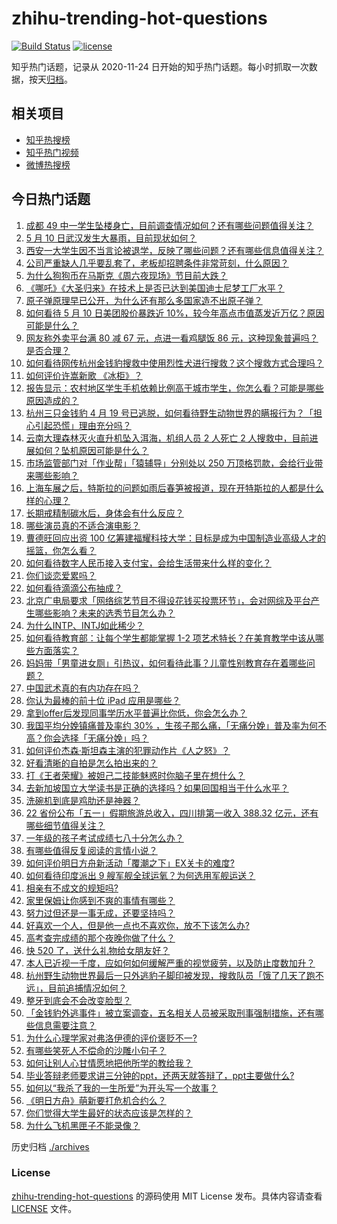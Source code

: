 # zhihu-trending-hot-questions

[![Build Status](https://github.com/justjavac/zhihu-trending-hot-questions/workflows/ci/badge.svg?branch=master)](https://github.com/justjavac/zhihu-trending-hot-questions/actions)
[![license](https://img.shields.io/github/license/justjavac/zhihu-trending-hot-questions)](https://github.com/justjavac/zhihu-trending-hot-questions/blob/master/LICENSE)

知乎热门话题，记录从 2020-11-24 日开始的知乎热门话题。每小时抓取一次数据，按天[归档](./archives)。

## 相关项目

- [知乎热搜榜](https://github.com/justjavac/zhihu-trending-top-search)
- [知乎热门视频](https://github.com/justjavac/zhihu-trending-hot-video)
- [微博热搜榜](https://github.com/justjavac/weibo-trending-hot-search)

## 今日热门话题

<!-- BEGIN -->
<!-- 最后更新时间 Tue May 11 2021 02:14:12 GMT+0800 (China Standard Time) -->

1. [成都 49
   中一学生坠楼身亡，目前调查情况如何？还有哪些问题值得关注？](https://www.zhihu.com/question/458690995)
2. [5 月 10 日武汉发生大暴雨，目前现状如何？](https://www.zhihu.com/question/458694221)
3. [西安一大学生因不当言论被退学，反映了哪些问题？还有哪些信息值得关注？](https://www.zhihu.com/question/458572630)
4. [公司严重缺人几乎要乱套了，老板却招聘条件非常苛刻，什么原因？](https://www.zhihu.com/question/458077938)
5. [为什么狗狗币在马斯克《周六夜现场》节目前大跌？](https://www.zhihu.com/question/458505263)
6. [《哪吒》《大圣归来》在技术上是否已达到美国迪士尼梦工厂水平？](https://www.zhihu.com/question/389058916)
7. [原子弹原理早已公开，为什么还有那么多国家造不出原子弹？](https://www.zhihu.com/question/435554563)
8. [如何看待 5 月 10 日美团股价暴跌近
   10%，较今年高点市值蒸发近万亿？原因可能是什么？](https://www.zhihu.com/question/458673613)
9. [网友称外卖平台满 80 减 67 元，点进一看鸡腿饭 86
   元，这种现象普遍吗？是否合理？](https://www.zhihu.com/question/458657073)
10. [如何看待网传杭州金钱豹搜救中使用烈性犬进行搜救？这个搜救方式合理吗？](https://www.zhihu.com/question/458486742)
11. [如何评价许嵩新歌 《冰柜》？](https://www.zhihu.com/question/458749554)
12. [报告显示：农村地区学生手机依赖比例高于城市学生，你怎么看？可能是哪些原因造成的？](https://www.zhihu.com/question/458628261)
13. [杭州三只金钱豹 4 月 19
    号已逃脱，如何看待野生动物世界的瞒报行为？「担心引起恐慌」理由充分吗？](https://www.zhihu.com/question/458565862)
14. [云南大理森林灭火直升机坠入洱海，机组人员 2 人死亡 2
    人搜救中，目前进展如何？坠机原因可能是什么？](https://www.zhihu.com/question/458664094)
15. [市场监管部门对「作业帮」「猿辅导」分别处以 250
    万顶格罚款，会给行业带来哪些影响？](https://www.zhihu.com/question/458641505)
16. [上海车展之后，特斯拉的问题如雨后春笋被报道，现在开特斯拉的人都是什么样的心理？](https://www.zhihu.com/question/458585086)
17. [长期戒精制碳水后，身体会有什么反应？](https://www.zhihu.com/question/368157736)
18. [哪些演员真的不适合演电影？](https://www.zhihu.com/question/451042144)
19. [曹德旺回应出资 100
    亿筹建福耀科技大学：目标是成为中国制造业高级人才的摇篮，你怎么看？](https://www.zhihu.com/question/458657914)
20. [如何看待数字人民币接入支付宝，会给生活带来什么样的变化？](https://www.zhihu.com/question/458629505)
21. [你们谈恋爱累吗？](https://www.zhihu.com/question/399471584)
22. [如何看待滴滴公布抽成？](https://www.zhihu.com/question/458266748)
23. [北京广电局要求「网络综艺节目不得设花钱买投票环节」，会对网综及平台产生哪些影响？未来的选秀节目怎么办？](https://www.zhihu.com/question/458698135)
24. [为什么INTP、INTJ如此稀少？](https://www.zhihu.com/question/357147669)
25. [如何看待教育部：让每个学生都能掌握 1-2
    项艺术特长？在美育教学中该从哪些方面落实？](https://www.zhihu.com/question/458077269)
26. [妈妈带「男童进女厕」引热议，如何看待此事？儿童性别教育存在着哪些问题？](https://www.zhihu.com/question/458384181)
27. [中国武术真的有内功存在吗？](https://www.zhihu.com/question/29086555)
28. [你认为最棒的前十位 iPad 应用是哪些？](https://www.zhihu.com/question/34453138)
29. [拿到offer后发现同事学历水平普遍比你低，你会怎么办？](https://www.zhihu.com/question/453425750)
30. [我国平均分娩镇痛普及率约 30%
    ，生孩子那么痛，「无痛分娩」普及率为何不高？你会选择「无痛分娩」吗？](https://www.zhihu.com/question/458562621)
31. [如何评价杰森·斯坦森主演的犯罪动作片《人之怒》？](https://www.zhihu.com/question/457101926)
32. [好看清晰的自拍是怎么拍出来的？](https://www.zhihu.com/question/267598322)
33. [打《王者荣耀》被妲己二技能魅惑时你脑子里在想什么？](https://www.zhihu.com/question/455738970)
34. [去新加坡国立大学读书是正确的选择吗？如果回国相当于什么水平？](https://www.zhihu.com/question/415399401)
35. [洗碗机到底是鸡肋还是神器？](https://www.zhihu.com/question/336267047)
36. [22 省份公布「五一」假期旅游总收入，四川排第一收入 388.32
    亿元，还有哪些细节值得关注？](https://www.zhihu.com/question/458345276)
37. [一年级的孩子考试成绩七八十分怎么办？](https://www.zhihu.com/question/423393543)
38. [有哪些值得反复阅读的言情小说？](https://www.zhihu.com/question/356734446)
39. [如何评价明日方舟新活动「覆潮之下」EX关卡的难度?](https://www.zhihu.com/question/458535466)
40. [如何看待印度派出 9 艘军舰全球运氧？为何选用军舰运送？](https://www.zhihu.com/question/458210866)
41. [相亲有不成文的规矩吗?](https://www.zhihu.com/question/453068049)
42. [家里保姆让你感到不爽的事情有哪些？](https://www.zhihu.com/question/20554063)
43. [努力过但还是一事无成，还要坚持吗？](https://www.zhihu.com/question/458113819)
44. [好喜欢一个人，但是他一点也不喜欢你，放不下该怎么办?](https://www.zhihu.com/question/457804417)
45. [高考查完成绩的那个夜晚你做了什么？](https://www.zhihu.com/question/455878400)
46. [快 520 了，送什么礼物给女朋友好？](https://www.zhihu.com/question/323989785)
47. [本人已近视一千度，应如何如何缓解严重的视觉疲劳，以及防止度数加升？](https://www.zhihu.com/question/450542654)
48. [杭州野生动物世界最后一只外逃豹子脚印被发现，搜救队员「饿了几天了跑不远」，目前追捕情况如何？](https://www.zhihu.com/question/458634493)
49. [整牙到底会不会改变脸型？](https://www.zhihu.com/question/29078408)
50. [「金钱豹外逃事件」被立案调查，五名相关人员被采取刑事强制措施，还有哪些信息需要注意？](https://www.zhihu.com/question/458665171)
51. [为什么心理学家对弗洛伊德的评价褒贬不一?](https://www.zhihu.com/question/458001165)
52. [有哪些笑死人不偿命的沙雕小句子？](https://www.zhihu.com/question/446274242)
53. [如何让别人心甘情愿地把他所学的教给我？](https://www.zhihu.com/question/38714506)
54. [毕业答辩老师要求讲三分钟的ppt，还两天就答辩了，ppt主要做什么?](https://www.zhihu.com/question/391921734)
55. [如何以“我杀了我的一生所爱”为开头写一个故事？](https://www.zhihu.com/question/454995390)
56. [《明日方舟》萌新要打危机合约么？](https://www.zhihu.com/question/428838411)
57. [你们觉得大学生最好的状态应该是怎样的？](https://www.zhihu.com/question/446765433)
58. [为什么飞机黑匣子不能录像？](https://www.zhihu.com/question/458343049)

<!-- END -->

历史归档 [./archives](./archives)

### License

[zhihu-trending-hot-questions](https://github.com/justjavac/zhihu-trending-hot-questions)
的源码使用 MIT License 发布。具体内容请查看 [LICENSE](./LICENSE) 文件。
